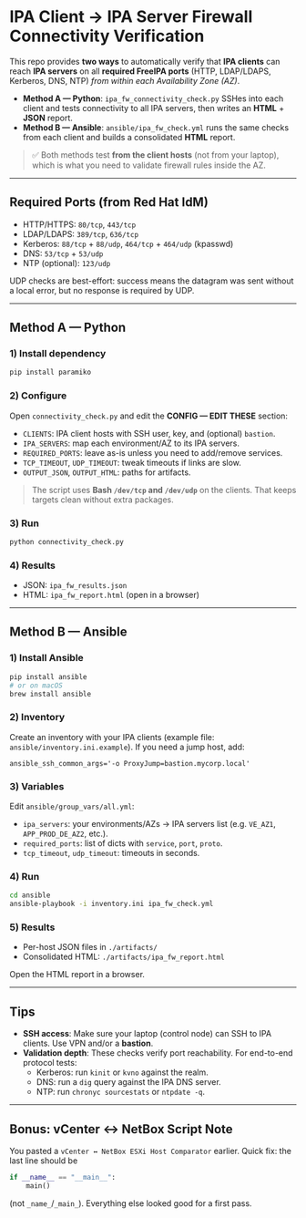 # IPA Client → IPA Server Firewall Connectivity Verification

This repo provides **two ways** to automatically verify that **IPA clients** can reach **IPA servers** on all **required FreeIPA ports** (HTTP, LDAP/LDAPS, Kerberos, DNS, NTP) *from within each Availability Zone (AZ)*.

- **Method A — Python**: `ipa_fw_connectivity_check.py` SSHes into each client and tests connectivity to all IPA servers, then writes an **HTML** + **JSON** report.
- **Method B — Ansible**: `ansible/ipa_fw_check.yml` runs the same checks from each client and builds a consolidated **HTML** report.

> ✅ Both methods test **from the client hosts** (not from your laptop), which is what you need to validate firewall rules inside the AZ.

---

## Required Ports (from Red Hat IdM)
- HTTP/HTTPS: `80/tcp`, `443/tcp`
- LDAP/LDAPS: `389/tcp`, `636/tcp`
- Kerberos: `88/tcp` + `88/udp`, `464/tcp` + `464/udp` (kpasswd)
- DNS: `53/tcp` + `53/udp`
- NTP (optional): `123/udp`

UDP checks are best-effort: success means the datagram was sent without a local error, but no response is required by UDP.

---

## Method A — Python

### 1) Install dependency
```bash
pip install paramiko
```

### 2) Configure
Open `connectivity_check.py` and edit the **CONFIG — EDIT THESE** section:

- `CLIENTS`: IPA client hosts with SSH user, key, and (optional) `bastion`.
- `IPA_SERVERS`: map each environment/AZ to its IPA servers.
- `REQUIRED_PORTS`: leave as-is unless you need to add/remove services.
- `TCP_TIMEOUT`, `UDP_TIMEOUT`: tweak timeouts if links are slow.
- `OUTPUT_JSON`, `OUTPUT_HTML`: paths for artifacts.

> The script uses **Bash `/dev/tcp` and `/dev/udp`** on the clients. That keeps targets clean without extra packages.

### 3) Run
```bash
python connectivity_check.py
```

### 4) Results
- JSON: `ipa_fw_results.json`
- HTML: `ipa_fw_report.html` (open in a browser)

---

## Method B — Ansible

### 1) Install Ansible
```bash
pip install ansible
# or on macOS
brew install ansible
```

### 2) Inventory
Create an inventory with your IPA clients (example file: `ansible/inventory.ini.example`). If you need a jump host, add:
```
ansible_ssh_common_args='-o ProxyJump=bastion.mycorp.local'
```

### 3) Variables
Edit `ansible/group_vars/all.yml`:
- `ipa_servers`: your environments/AZs → IPA servers list (e.g. `VE_AZ1`, `APP_PROD_DE_AZ2`, etc.).
- `required_ports`: list of dicts with `service`, `port`, `proto`.
- `tcp_timeout`, `udp_timeout`: timeouts in seconds.

### 4) Run
```bash
cd ansible
ansible-playbook -i inventory.ini ipa_fw_check.yml
```

### 5) Results
- Per-host JSON files in `./artifacts/`
- Consolidated HTML: `./artifacts/ipa_fw_report.html`

Open the HTML report in a browser.

---

## Tips

- **SSH access**: Make sure your laptop (control node) can SSH to IPA clients. Use VPN and/or a **bastion**.
- **Validation depth**: These checks verify port reachability. For end-to-end protocol tests:
  - Kerberos: run `kinit` or `kvno` against the realm.
  - DNS: run a `dig` query against the IPA DNS server.
  - NTP: run `chronyc sourcestats` or `ntpdate -q`.

---

## Bonus: vCenter ↔ NetBox Script Note

You pasted a `vCenter ↔ NetBox ESXi Host Comparator` earlier. Quick fix: the last line should be
```python
if __name__ == "__main__":
    main()
```
(not `_name_`/`_main_`). Everything else looked good for a first pass.